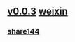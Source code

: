 ## [v0.0.3](https://github.com/littleflute/blcd9/edit/master/README.md) [weixin](https://github.com/littleflute/weixin)
### [share144](share144)